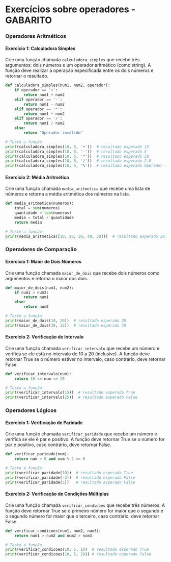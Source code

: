 # Exercícios sobre operadores - GABARITO

### Operadores Aritméticos

#### Exercício 1: Calculadora Simples
Crie uma função chamada `calculadora_simples` que recebe três argumentos: dois números e um operador aritmético (como string). A função deve realizar a operação especificada entre os dois números e retornar o resultado.

```python
def calculadora_simples(num1, num2, operador):
    if operador == '+':
        return num1 + num2
    elif operador == '-':
        return num1 - num2
    elif operador == '*':
        return num1 * num2
    elif operador == '/':
        return num1 / num2
    else:
        return "Operador inválido"

# Teste a função
print(calculadora_simples(10, 5, '+'))  # resultado esperado 15
print(calculadora_simples(10, 5, '-'))  # resultado esperado 5
print(calculadora_simples(10, 5, '*'))  # resultado esperado 50
print(calculadora_simples(10, 5, '/'))  # resultado esperado 2.0
print(calculadora_simples(10, 5, '%'))  # resultado esperado Operador inválido
```

#### Exercício 2: Média Aritmética
Crie uma função chamada `media_aritmetica` que recebe uma lista de números e retorna a média aritmética dos números na lista.

```python
def media_aritmetica(numeros):
    total = sum(numeros)
    quantidade = len(numeros)
    media = total / quantidade
    return media

# Teste a função
print(media_aritmetica([10, 20, 30, 40, 50]))  # resultado esperado 30.0
```

### Operadores de Comparação

#### Exercício 1: Maior de Dois Números
Crie uma função chamada `maior_de_dois` que recebe dois números como argumentos e retorna o maior dos dois.

```python
def maior_de_dois(num1, num2):
    if num1 > num2:
        return num1
    else:
        return num2

# Teste a função
print(maior_de_dois(10, 20))  # resultado esperado 20
print(maior_de_dois(30, 15))  # resultado esperado 30
```

#### Exercício 2: Verificação de Intervalo
Crie uma função chamada `verificar_intervalo` que recebe um número e verifica se ele está no intervalo de 10 a 20 (inclusive). A função deve retornar True se o número estiver no intervalo, caso contrário, deve retornar False.

```python
def verificar_intervalo(num):
    return 10 <= num <= 20

# Teste a função
print(verificar_intervalo(15))  # resultado esperado True
print(verificar_intervalo(25))  # resultado esperado False
```

### Operadores Lógicos

#### Exercício 1: Verificação de Paridade
Crie uma função chamada `verificar_paridade` que recebe um número e verifica se ele é par e positivo. A função deve retornar True se o número for par e positivo, caso contrário, deve retornar False.

```python
def verificar_paridade(num):
    return num > 0 and num % 2 == 0

# Teste a função
print(verificar_paridade(10))  # resultado esperado True
print(verificar_paridade(-2))  # resultado esperado False
print(verificar_paridade(3))   # resultado esperado False
```

#### Exercício 2: Verificação de Condições Múltiplas
Crie uma função chamada `verificar_condicoes` que recebe três números. A função deve retornar True se o primeiro número for maior que o segundo e o segundo número for maior que o terceiro, caso contrário, deve retornar False.

```python
def verificar_condicoes(num1, num2, num3):
    return num1 > num2 and num2 > num3

# Teste a função
print(verificar_condicoes(10, 5, 1))  # resultado esperado True
print(verificar_condicoes(10, 5, 20)) # resultado esperado False
```
